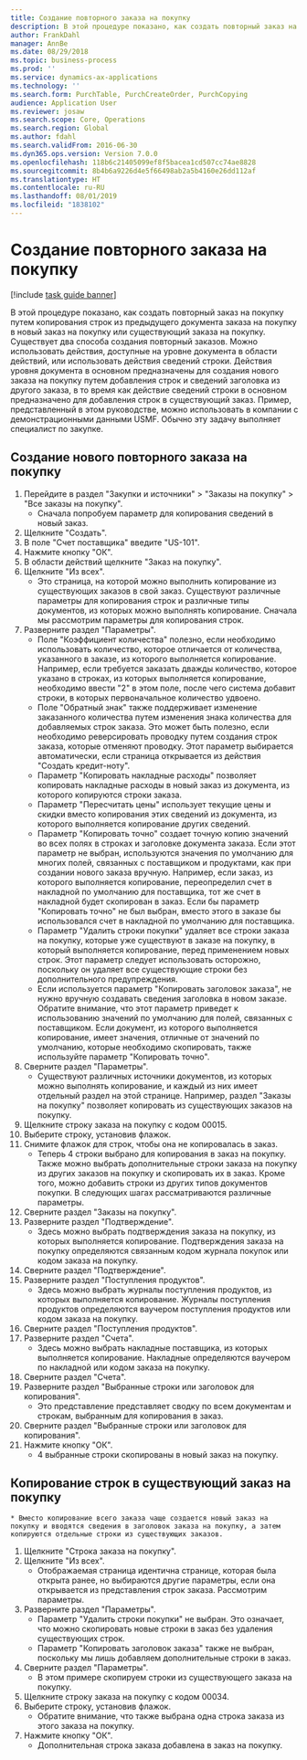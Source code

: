 ```yaml
---
title: Создание повторного заказа на покупку
description: В этой процедуре показано, как создать повторный заказ на покупку путем копирования строк из предыдущего документа заказа на покупку в новый заказ на покупку или существующий заказа на покупку.
author: FrankDahl
manager: AnnBe
ms.date: 08/29/2018
ms.topic: business-process
ms.prod: ''
ms.service: dynamics-ax-applications
ms.technology: ''
ms.search.form: PurchTable, PurchCreateOrder, PurchCopying
audience: Application User
ms.reviewer: josaw
ms.search.scope: Core, Operations
ms.search.region: Global
ms.author: fdahl
ms.search.validFrom: 2016-06-30
ms.dyn365.ops.version: Version 7.0.0
ms.openlocfilehash: 118b6c21405099ef8f5bacea1cd507cc74ae8828
ms.sourcegitcommit: 8b4b6a9226d4e5f66498ab2a5b4160e26dd112af
ms.translationtype: HT
ms.contentlocale: ru-RU
ms.lasthandoff: 08/01/2019
ms.locfileid: "1838102"
---
```

# <a name="create-a-repeat-purchase-order"></a>Создание повторного заказа на покупку

[!include [task guide banner](../../includes/task-guide-banner.md)]

В этой процедуре показано, как создать повторный заказ на покупку путем копирования строк из предыдущего документа заказа на покупку в новый заказ на покупку или существующий заказа на покупку. Существует два способа создания повторный заказов. Можно использовать действия, доступные на уровне документа в области действий, или использовать действия сведений строки. Действия уровня документа в основном предназначены для создания нового заказа на покупку путем добавления строк и сведений заголовка из другого заказа, в то время как действие сведений строки в основном предназначено для добавления строк в существующий заказ. Пример, представленный в этом руководстве, можно использовать в компании с демонстрационными данными USMF. Обычно эту задачу выполняет специалист по закупке.


## <a name="create-a-new-repeat-purchase-order"></a>Создание нового повторного заказа на покупку
1. Перейдите в раздел "Закупки и источники" > "Заказы на покупку" > "Все заказы на покупку".
    * Сначала попробуем параметр для копирования сведений в новый заказ.  
2. Щелкните "Создать".
3. В поле "Счет поставщика" введите "US-101".
4. Нажмите кнопку "OК".
5. В области действий щелкните "Заказ на покупку".
6. Щелкните "Из всех".
    * Это страница, на которой можно выполнить копирование из существующих заказов в свой заказ. Существуют различные параметры для копирования строк и различные типы документов, из которых можно выполнять копирование. Сначала мы рассмотрим параметры для копирования строк.   
7. Разверните раздел "Параметры".
    * Поле "Коэффициент количества" полезно, если необходимо использовать количество, которое отличается от количества, указанного в заказе, из которого выполняется копирование. Например, если требуется заказать дважды количество, которое указано в строках, из которых выполняется копирование, необходимо ввести "2" в этом поле, после чего система добавит строки, в которых первоначальное количество удвоено.  
    * Поле "Обратный знак" также поддерживает изменение заказанного количества путем изменения знака количества для добавляемых строк заказа. Это может быть полезно, если необходимо реверсировать проводку путем создания строк заказа, которые отменяют проводку. Этот параметр выбирается автоматически, если страница открывается из действия "Создать кредит-ноту".  
    * Параметр "Копировать накладные расходы" позволяет копировать накладные расходы в новый заказ из документа, из которого копируются строки заказа.  
    * Параметр "Пересчитать цены" использует текущие цены и скидки вместо копирования этих сведений из документа, из которого выполняется копирование других сведений.  
    * Параметр "Копировать точно" создает точную копию значений во всех полях в строках и заголовке документа заказа. Если этот параметр не выбран, используются значения по умолчанию для многих полей, связанных с поставщиком и продуктами, как при создании нового заказа вручную. Например, если заказ, из которого выполняется копирование, переопределил счет в накладной по умолчанию для поставщика, тот же счет в накладной будет скопирован в заказ. Если бы параметр "Копировать точно" не был выбран, вместо этого в заказе бы использовался счет в накладной по умолчанию для поставщика.  
    * Параметр "Удалить строки покупки" удаляет все строки заказа на покупку, которые уже существуют в заказе на покупку, в который выполняется копирование, перед применением новых строк. Этот параметр следует использовать осторожно, поскольку он удаляет все существующие строки без дополнительного предупреждения.  
    * Если используется параметр "Копировать заголовок заказа", не нужно вручную создавать сведения заголовка в новом заказе. Обратите внимание, что этот параметр приведет к использованию значений по умолчанию для полей, связанных с поставщиком. Если документ, из которого выполняется копирование, имеет значения, отличные от значений по умолчанию, которые необходимо скопировать, также используйте параметр "Копировать точно".  
8. Сверните раздел "Параметры".
    * Существуют различных источники документов, из которых можно выполнять копирование, и каждый из них имеет отдельный раздел на этой странице. Например, раздел "Заказы на покупку" позволяет копировать из существующих заказов на покупку.  
9. Щелкните строку заказа на покупку с кодом 00015. 
10. Выберите строку, установив флажок.
11. Снимите флажок для строк, чтобы она не копировалась в заказ.
    * Теперь 4 строки выбрано для копирования в заказ на покупку. Также можно выбрать дополнительные строки заказа на покупку из других заказов на покупку и скопировать их в заказ. Кроме того, можно добавить строки из других типов документов покупки. В следующих шагах рассматриваются различные параметры.  
12. Сверните раздел "Заказы на покупку".
13. Разверните раздел "Подтверждение".
    * Здесь можно выбрать подтверждения заказа на покупку, из которых выполняется копирование. Подтверждения заказа на покупку определяются связанным кодом журнала покупок или кодом заказа на покупку.  
14. Сверните раздел "Подтверждение".
15. Разверните раздел "Поступления продуктов".
    * Здесь можно выбрать журналы поступления продуктов, из которых выполняется копирование. Журналы поступления продуктов определяются ваучером поступления продуктов или кодом заказа на покупку.   
16. Сверните раздел "Поступления продуктов".
17. Разверните раздел "Счета".
    * Здесь можно выбрать накладные поставщика, из которых выполняется копирование. Накладные определяются ваучером по накладной или кодом заказа на покупку.   
18. Сверните раздел "Счета".
19. Разверните раздел "Выбранные строки или заголовок для копирования".
    * Это представление представляет сводку по всем документам и строкам, выбранным для копирования в заказ.   
20. Сверните раздел "Выбранные строки или заголовок для копирования".
21. Нажмите кнопку "OК".
    * 4 выбранные строки скопированы в новый заказ на покупку.   

## <a name="copy-lines-to-an-existing-purchase-order"></a>Копирование строк в существующий заказ на покупку
    * Вместо копирование всего заказа чаще создается новый заказ на покупку и вводятся сведения в заголовок заказа на покупку, а затем копируются отдельные строки из существующих заказов.  
1. Щелкните "Строка заказа на покупку".
2. Щелкните "Из всех".
    * Отображаемая страница идентична странице, которая была открыта ранее, но выбираются другие параметры, если она открывается из представления строк заказа. Рассмотрим параметры.   
3. Разверните раздел "Параметры".
    * Параметр "Удалить строки покупки" не выбран. Это означает, что можно скопировать новые строки в заказ без удаления существующих строк.   
    * Параметр "Копировать заголовок заказа" также не выбран, поскольку мы лишь добавляем дополнительные строки в заказ.   
4. Сверните раздел "Параметры".
    * В этом примере скопируем строки из существующего заказа на покупку.   
5. Щелкните строку заказа на покупку с кодом 00034. 
6. Выберите строку, установив флажок.
    * Обратите внимание, что также выбрана одна строка заказа из этого заказа на покупку.  
7. Нажмите кнопку "OК".
    * Дополнительная строка заказа добавлена в заказ на покупку.  

